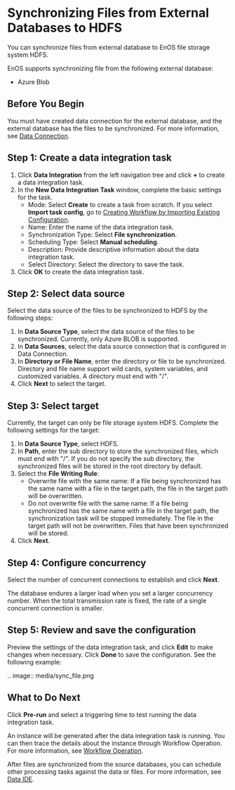# Synchronizing Files from External Databases to HDFS

You can synchronize files from external database to EnOS file storage system HDFS.

EnOS supports synchronizing file from the following external database:

- Azure Blob


## Before You Begin

You must have created data connection for the external database, and the external database has the files to be synchronized. For more information, see [Data Connection](/docs/offline-data/en/2.0.9/data_source/datasource_overview.html).


## Step 1: Create a data integration task

1. Click **Data Integration** from the left navigation tree and click **+** to create a data integration task.
2. In the **New Data Integration Task** window, complete the basic settings for the task.
   - Mode: Select **Create** to create a task from scratch. If you select **Import task config**, go to [Creating Workflow by Importing Existing Configuration](importing_existing_config).
   - Name: Enter the name of the data integration task.
   - Synchronization Type: Select **File synchronization**.
   - Scheduling Type: Select **Manual scheduling**.
   - Description: Provide descriptive information about the data integration task.
   - Select Directory: Select the directory to save the task.
3. Click **OK** to create the data integration task.


## Step 2: Select data source

Select the data source of the files to be synchronized to HDFS by the following steps:

1. In **Data Source Type**, select the data source of the files to be synchronized. Currently, only Azure BLOB is supported.
2. In **Data Sources**, select the data source connection that is configured in Data Connection.
3. In **Directory or File Name**, enter the directory or file to be synchronized. Directory and file name support wild cards, system variables, and customized variables. A directory must end with "/".
4. Click **Next** to select the target.


## Step 3: Select target

Currently, the target can only be file storage system HDFS. Complete the following settings for the target:

1. In **Data Source Type**, select HDFS.
2. In **Path**, enter the sub directory to store the synchronized files, which must end with "/". If you do not specify the sub directory, the synchronized files will be stored in the root directory by default.
3. Select the **File Writing Rule**:
   - Overwrite file with the same name: If a file being synchronized has the same name with a file in the target path, the file in the target path will be overwritten.
   - Do not overwrite file with the same name: If a file being synchronized has the same name with a file in the target path, the synchronization task will be stopped immediately. The file in the target path will not be overwritten. Files that have been synchronized will be stored.
4. Click **Next**.

## Step 4: Configure concurrency

Select the number of concurrent connections to establish and click **Next**.

The database endures a larger load when you set a larger concurrency number. When the total transmission rate is fixed, the rate of a single concurrent connection is smaller.

## Step 5: Review and save the configuration

Preview the settings of the data integration task, and click **Edit** to make changes when necessary. Click **Done** to save the configuration. See the following example:

.. image:: media/sync_file.png


## What to Do Next

Click **Pre-run** and select a triggering time to test running the data integration task.

An instance will be generated after the data integration task is running. You can then trace the details about the instance through Workflow Operation. For more information, see [Workflow Operation](../task_monitor/monitoring_workflow_manual).

After files are synchronized from the source databases, you can schedule other processing tasks against the data or files. For more information, see [Data IDE](/docs/offline-data/en/2.0.9/data_ide/index.html).
